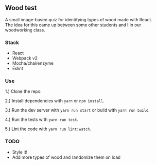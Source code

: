## Wood test
A small image-based quiz for identifying types of wood made with React.  The idea for this came up between some other students and I in our woodworking class.

### Stack
- React
- Webpack v2
- Mocha/chai/enzyme
- Eslint

### Use
1.) Clone the repo

2.) Install dependencies with `yarn` or `npm install`.

3.) Run the dev server with `yarn run start` or build with `yarn run build`.

4.) Run the tests with `yarn run test`.

5.) Lint the code with `yarn run lint:watch`.

### TODO
- Style it!
- Add more types of wood and randomize them on load
